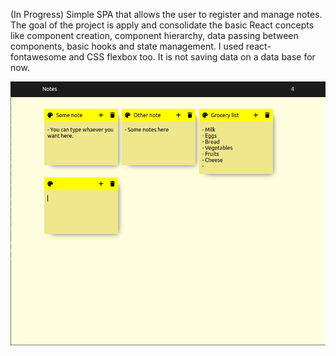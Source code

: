 (In Progress) Simple SPA that allows the user to register and manage notes. The goal of the project is apply and consolidate the basic React concepts like component creation, component hierarchy, data passing between components, basic hooks and state management.
I used react-fontawesome and CSS flexbox too.
It is not saving data on a data base for now.

![Example](./public/example.png)